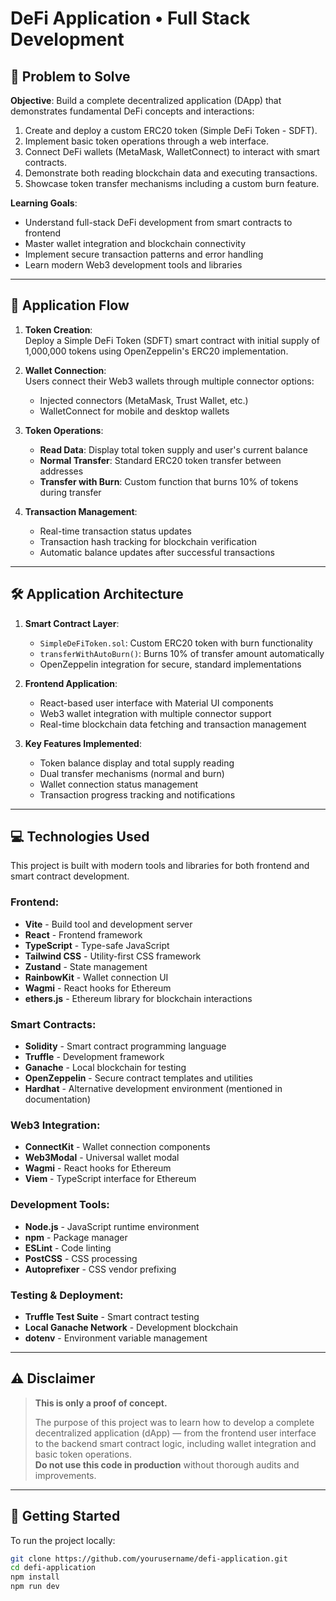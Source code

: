 # DeFi Application • Full Stack Development

## 🧩 Problem to Solve

**Objective**: Build a complete decentralized application (DApp) that demonstrates fundamental DeFi concepts and interactions:

1. Create and deploy a custom ERC20 token (Simple DeFi Token - SDFT).
2. Implement basic token operations through a web interface.
3. Connect DeFi wallets (MetaMask, WalletConnect) to interact with smart contracts.
4. Demonstrate both reading blockchain data and executing transactions.
5. Showcase token transfer mechanisms including a custom burn feature.

**Learning Goals**:

- Understand full-stack DeFi development from smart contracts to frontend
- Master wallet integration and blockchain connectivity
- Implement secure transaction patterns and error handling
- Learn modern Web3 development tools and libraries

---

## 🔄 Application Flow

1. **Token Creation**:  
   Deploy a Simple DeFi Token (SDFT) smart contract with initial supply of 1,000,000 tokens using OpenZeppelin's ERC20 implementation.

2. **Wallet Connection**:  
   Users connect their Web3 wallets through multiple connector options:

   - Injected connectors (MetaMask, Trust Wallet, etc.)
   - WalletConnect for mobile and desktop wallets

3. **Token Operations**:

   - **Read Data**: Display total token supply and user's current balance
   - **Normal Transfer**: Standard ERC20 token transfer between addresses
   - **Transfer with Burn**: Custom function that burns 10% of tokens during transfer

4. **Transaction Management**:
   - Real-time transaction status updates
   - Transaction hash tracking for blockchain verification
   - Automatic balance updates after successful transactions

---

## 🛠 Application Architecture

1. **Smart Contract Layer**:

   - `SimpleDeFiToken.sol`: Custom ERC20 token with burn functionality
   - `transferWithAutoBurn()`: Burns 10% of transfer amount automatically
   - OpenZeppelin integration for secure, standard implementations

2. **Frontend Application**:

   - React-based user interface with Material UI components
   - Web3 wallet integration with multiple connector support
   - Real-time blockchain data fetching and transaction management

3. **Key Features Implemented**:
   - Token balance display and total supply reading
   - Dual transfer mechanisms (normal and burn)
   - Wallet connection status management
   - Transaction progress tracking and notifications

---

## 💻 Technologies Used

This project is built with modern tools and libraries for both frontend and smart contract development.

### Frontend:

- **Vite** - Build tool and development server
- **React** - Frontend framework
- **TypeScript** - Type-safe JavaScript
- **Tailwind CSS** - Utility-first CSS framework
- **Zustand** - State management
- **RainbowKit** - Wallet connection UI
- **Wagmi** - React hooks for Ethereum
- **ethers.js** - Ethereum library for blockchain interactions

### Smart Contracts:

- **Solidity** - Smart contract programming language
- **Truffle** - Development framework
- **Ganache** - Local blockchain for testing
- **OpenZeppelin** - Secure contract templates and utilities
- **Hardhat** - Alternative development environment (mentioned in documentation)

### Web3 Integration:

- **ConnectKit** - Wallet connection components
- **Web3Modal** - Universal wallet modal
- **Wagmi** - React hooks for Ethereum
- **Viem** - TypeScript interface for Ethereum

### Development Tools:

- **Node.js** - JavaScript runtime environment
- **npm** - Package manager
- **ESLint** - Code linting
- **PostCSS** - CSS processing
- **Autoprefixer** - CSS vendor prefixing

### Testing & Deployment:

- **Truffle Test Suite** - Smart contract testing
- **Local Ganache Network** - Development blockchain
- **dotenv** - Environment variable management

---

## ⚠️ Disclaimer

> **This is only a proof of concept.**
>
> The purpose of this project was to learn how to develop a complete decentralized application (dApp) — from the frontend user interface to the backend smart contract logic, including wallet integration and basic token operations.  
> **Do not use this code in production** without thorough audits and improvements.

---

## 🚀 Getting Started

To run the project locally:

```bash
git clone https://github.com/yourusername/defi-application.git
cd defi-application
npm install
npm run dev
```
